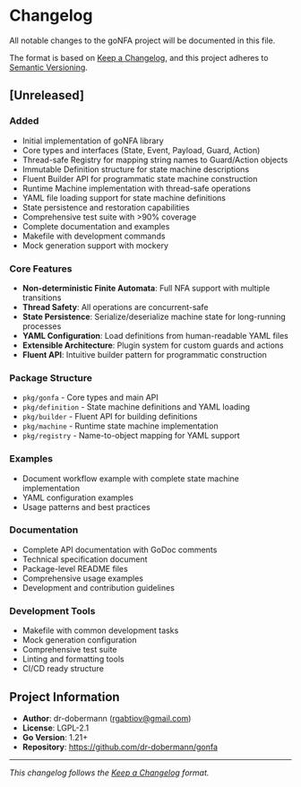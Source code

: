 # Changelog

All notable changes to the goNFA project will be documented in this file.

The format is based on [Keep a Changelog](https://keepachangelog.com/en/1.0.0/),
and this project adheres to [Semantic Versioning](https://semver.org/spec/v2.0.0.html).

## [Unreleased]

### Added
- Initial implementation of goNFA library
- Core types and interfaces (State, Event, Payload, Guard, Action)
- Thread-safe Registry for mapping string names to Guard/Action objects
- Immutable Definition structure for state machine descriptions
- Fluent Builder API for programmatic state machine construction
- Runtime Machine implementation with thread-safe operations
- YAML file loading support for state machine definitions
- State persistence and restoration capabilities
- Comprehensive test suite with >90% coverage
- Complete documentation and examples
- Makefile with development commands
- Mock generation support with mockery

### Core Features
- **Non-deterministic Finite Automata**: Full NFA support with multiple transitions
- **Thread Safety**: All operations are concurrent-safe
- **State Persistence**: Serialize/deserialize machine state for long-running processes
- **YAML Configuration**: Load definitions from human-readable YAML files
- **Extensible Architecture**: Plugin system for custom guards and actions
- **Fluent API**: Intuitive builder pattern for programmatic construction

### Package Structure
- `pkg/gonfa` - Core types and main API
- `pkg/definition` - State machine definitions and YAML loading
- `pkg/builder` - Fluent API for building definitions
- `pkg/machine` - Runtime state machine implementation
- `pkg/registry` - Name-to-object mapping for YAML support

### Examples
- Document workflow example with complete state machine implementation
- YAML configuration examples
- Usage patterns and best practices

### Documentation
- Complete API documentation with GoDoc comments
- Technical specification document
- Package-level README files
- Comprehensive usage examples
- Development and contribution guidelines

### Development Tools
- Makefile with common development tasks
- Mock generation configuration
- Comprehensive test suite
- Linting and formatting tools
- CI/CD ready structure

## Project Information

- **Author**: dr-dobermann (rgabtiov@gmail.com)
- **License**: LGPL-2.1
- **Go Version**: 1.21+
- **Repository**: https://github.com/dr-dobermann/gonfa

---

*This changelog follows the [Keep a Changelog](https://keepachangelog.com/) format.*

